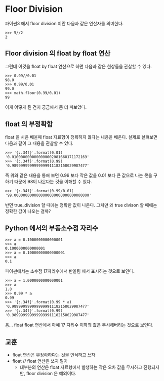 # Floor Division

파이썬3 에서 floor division 이란 다음과 같은 연산자를 의미한다.

```
>>> 5//2
2
```

## Floor division 의 float by float 연산

그런데 이것을 float by float 연산으로 하면 다음과 같은 현상들을 관찰할 수 있다.

```
>>> 0.99//0.01
98.0
>>> 0.99/0.01
99.0
>>> math.floor(0.99/0.01)
99
```

이게 어떻게 된 건지 궁금해서 좀 더 파보았다.

## float 의 부정확함

float 을 처음 배울때 float 자료형이 정확하지 않다는 내용을 배운다.
실제로 살펴보면 다음과 같이 그 내용을 관찰할 수 있다. 

```
>>> '{:.34f}'.format(0.01)
'0.0100000000000000002081668171172169'
>>> '{:.34f}'.format(0.99)
'0.9899999999999999911182158029987477'
```

즉 위와 같은 내용을 통해 보면 0.99 보다 작은 값을 0.01 보다 큰 값으로 나눈 몫을 구하기 때문에 98이 나온다는 것을 이해할 수 있다. 

```
>>> '{:.34f}'.format(0.99/0.01)
'99.0000000000000000000000000000000000'
```

반면 true_division 할 때에는 정확한 값이 나온다. 그치만 왜 true divison 할 때에는 정확한 값이 나오는 걸까?

## Python 에서의 부동소수점 자리수

```
>>> a = 0.1000000000000001
>>> a
0.1000000000000001
>>> a = 0.10000000000000001
>>> a
0.1
```

파이썬에서는 소수점 17자리수에서 반올림 해서 표시하는 것으로 보인다. 

```
>>> a = 1.0000000000000001
>>> a
1.0
>>> 0.99 * a
0.99
>>> '{:.34f}'.format(0.99 * a)
'0.9899999999999999911182158029987477'
>>> '{:.34f}'.format(0.99)
'0.9899999999999999911182158029987477'
```

음...
float float 연산에서 아예 17 자리수 이하의 값은 무시해버리는 것으로 보인다. 

##  교훈

* float 연산은 부정확하다는 것을 인식하고 쓰자
* float // float 연산은 쓰지 말자
  * 대부분의 연산은 float 자료형에서 발생하는 작은 오차 값을 무시하고 진행되지만, floor division 은 예외이다.


